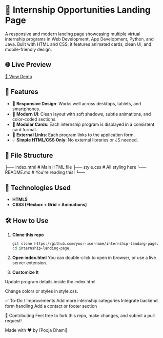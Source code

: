 # 🚀 Internship Opportunities Landing Page

A responsive and modern landing page showcasing multiple virtual internship programs in Web Development, App Development, Python, and Java. Built with HTML and CSS, it features animated cards, clean UI, and mobile-friendly design.

## 🌐 Live Preview

[🔗 View Demo](https://internship.codeclause.com)

## 📌 Features

- 📱 **Responsive Design**: Works well across desktops, tablets, and smartphones.
- 🎨 **Modern UI**: Clean layout with soft shadows, subtle animations, and color-coded sections.
- 🧩 **Modular Cards**: Each internship program is displayed in a consistent card format.
- 🔗 **External Links**: Each program links to the application form.
- 💡 **Simple HTML/CSS Only**: No external libraries or JS needed.

## 📂 File Structure
├── index.html # Main HTML file
├── style.css # All styling here
└── README.md # You're reading this!
└── 


## 🚀 Technologies Used

- **HTML5**
- **CSS3 (Flexbox + Grid + Animations)**

## 🛠️ How to Use

1. **Clone this repo**  
   ```bash
   git clone https://github.com/your-username/internship-landing-page.git
   cd internship-landing-page
2. **Open index.html**
You can double-click to open in browser, or use a live server extension.

3. **Customize It**

Update program details inside the index.html.

Change colors or styles in style.css.

✅ To-Do / Improvements
Add more internship categories
Integrate backend form handling
Add a contact or footer section

🤝 Contributing
Feel free to fork this repo, make changes, and submit a pull request!

Made with ❤️ by [Pooja Dhami]